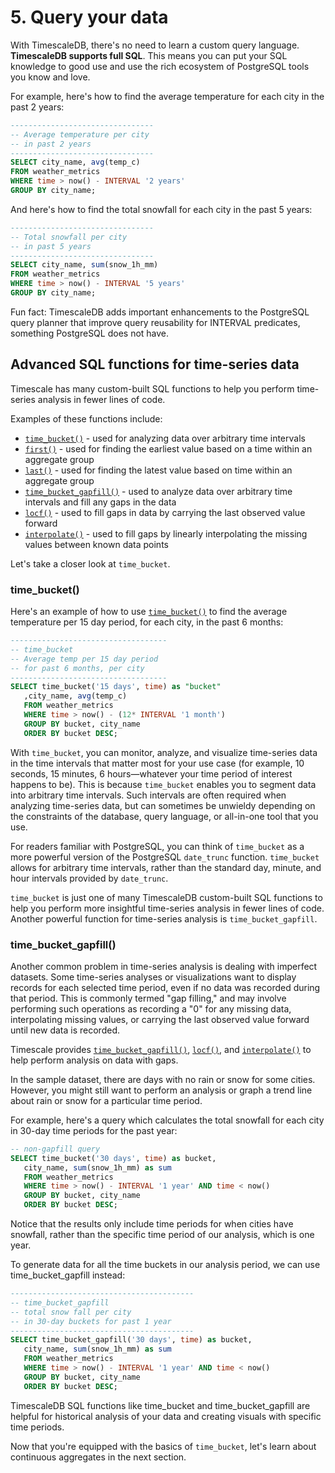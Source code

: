 # 5. Query your data

With TimescaleDB, there's no need to learn a custom query language. **TimescaleDB
supports full SQL**. This means you can put your SQL knowledge to good use and
use the rich ecosystem of PostgreSQL tools you know and love.

For example, here's how to find the average temperature for each city in the past 2 years:

```sql
--------------------------------
-- Average temperature per city
-- in past 2 years
--------------------------------
SELECT city_name, avg(temp_c)
FROM weather_metrics
WHERE time > now() - INTERVAL '2 years'
GROUP BY city_name;
```

And here's how to find the total snowfall for each city in the past 5 years:

```sql
--------------------------------
-- Total snowfall per city
-- in past 5 years
--------------------------------
SELECT city_name, sum(snow_1h_mm)
FROM weather_metrics
WHERE time > now() - INTERVAL '5 years'
GROUP BY city_name;
```


<highlight type="tip">
Fun fact: TimescaleDB adds important enhancements to the PostgreSQL query planner
that improve query reusability for INTERVAL predicates, something PostgreSQL does
not have.
</highlight>

## Advanced SQL functions for time-series data

Timescale has many custom-built SQL functions to help you perform time-series
analysis in fewer lines of code.

Examples of these functions include:

* [`time_bucket()`] - used for analyzing data over arbitrary time intervals
* [`first()`] - used for finding the earliest value based on a time within an aggregate group
* [`last()`] - used for finding the latest value based on time within an aggregate group
* [`time_bucket_gapfill()`] - used to analyze data over arbitrary time intervals and fill any gaps in the data
* [`locf()`] - used to fill gaps in data by carrying the last observed value forward
* [`interpolate()`] - used to fill gaps by linearly interpolating the missing values between known data points

Let's take a closer look at `time_bucket`.

### time_bucket()

Here's an example of how to use [`time_bucket()`] to find the average temperature per 15 day period, for each city, in the past 6 months:

```sql
-----------------------------------
-- time_bucket
-- Average temp per 15 day period
-- for past 6 months, per city
-----------------------------------
SELECT time_bucket('15 days', time) as "bucket"
   ,city_name, avg(temp_c)
   FROM weather_metrics
   WHERE time > now() - (12* INTERVAL '1 month')
   GROUP BY bucket, city_name
   ORDER BY bucket DESC;
```

With `time_bucket`, you can monitor, analyze, and visualize time-series data in
the time intervals that matter most for your use case (for example, 10 seconds,
15 minutes, 6 hours—whatever your time period of interest happens to be). This
is because `time_bucket` enables you to segment data into arbitrary time
intervals. Such intervals are often required when analyzing time-series data,
but can sometimes be unwieldy depending on the constraints of the database,
query language, or all-in-one tool that you use.

For readers familiar with PostgreSQL, you can think of `time_bucket` as a more
powerful version of the PostgreSQL `date_trunc` function. `time_bucket` allows
for arbitrary time intervals, rather than the standard day, minute, and hour
intervals provided by `date_trunc`.

`time_bucket` is just one of many TimescaleDB custom-built SQL functions to help
you perform more insightful time-series analysis in fewer lines of code. Another
powerful function for time-series analysis is `time_bucket_gapfill`.

### time_bucket_gapfill()

Another common problem in time-series analysis is dealing with imperfect datasets.
Some time-series analyses or visualizations want to display records for each
selected time period, even if no data was recorded during that period. This is
commonly termed "gap filling," and may involve performing such operations as
recording a "0" for any missing data, interpolating missing values, or carrying
the last observed value forward until new data is recorded.

Timescale provides [`time_bucket_gapfill()`],
[`locf()`], and [`interpolate()`] to help perform analysis on data with gaps.

In the sample dataset, there are days with no rain or snow for some cities.
However, you might still want to perform an analysis or graph a trend line about
rain or snow for a particular time period.

For example, here's a query which calculates the total snowfall for each city in
30-day time periods for the past year:

```sql
-- non-gapfill query
SELECT time_bucket('30 days', time) as bucket,
   city_name, sum(snow_1h_mm) as sum
   FROM weather_metrics
   WHERE time > now() - INTERVAL '1 year' AND time < now()
   GROUP BY bucket, city_name
   ORDER BY bucket DESC;
```

Notice that the results only include time periods for when cities have snowfall,
rather than the specific time period of our analysis, which is one year.

To generate data for all the time buckets in our analysis period, we can use
time_bucket_gapfill instead:

```sql
-----------------------------------------
-- time_bucket_gapfill
-- total snow fall per city
-- in 30-day buckets for past 1 year
-----------------------------------------
SELECT time_bucket_gapfill('30 days', time) as bucket,
   city_name, sum(snow_1h_mm) as sum
   FROM weather_metrics
   WHERE time > now() - INTERVAL '1 year' AND time < now()
   GROUP BY bucket, city_name
   ORDER BY bucket DESC;
```

TimescaleDB SQL functions like time_bucket and time_bucket_gapfill are helpful
for historical analysis of your data and creating visuals with specific time periods.

Now that you're equipped with the basics of `time_bucket`, let's learn about
continuous aggregates in the next section.



[`time_bucket()`]: /api/:currentVersion:/hyperfunctions/time_bucket
[`time_bucket_gapfill()`]: /api/:currentVersion:/hyperfunctions/gapfilling-interpolation/time_bucket_gapfill
[`last()`]: /api/:currentVersion:/hyperfunctions/last
[`first()`]: /api/:currentVersion:/hyperfunctions/first
[`locf()`]: /api/:currentVersion:/hyperfunctions/gapfilling-interpolation/locf
[`interpolate()`]: /api/:currentVersion:/hyperfunctions/gapfilling-interpolation/interpolate
